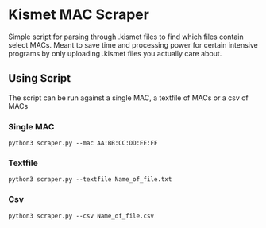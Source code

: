 # Kismet MAC Scraper

Simple script for parsing through .kismet files to find which files contain select MACs. 
Meant to save time and processing power for certain intensive programs by only uploading 
.kismet files you actually care about.
## Using Script
The script can be run against a single MAC, a textfile of MACs or a csv of MACs
### Single MAC
````
python3 scraper.py --mac AA:BB:CC:DD:EE:FF
````
### Textfile
````
python3 scraper.py --textfile Name_of_file.txt
````
### Csv
````
python3 scraper.py --csv Name_of_file.csv
````

